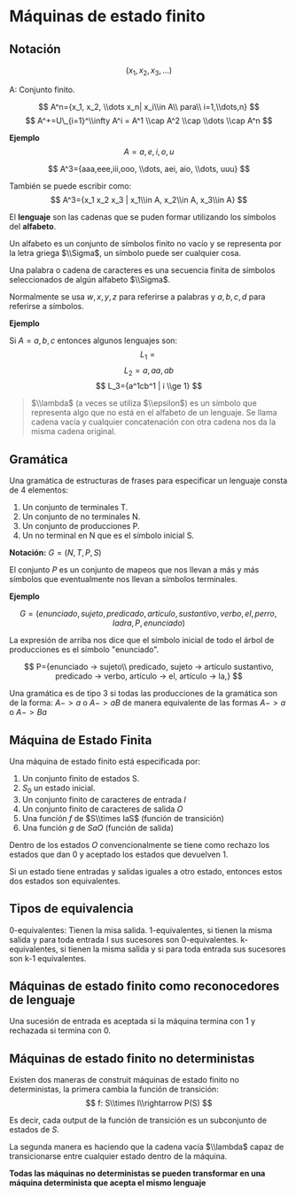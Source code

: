 # Máquinas de estado finito

## Notación

$$ (x_1, x_2, x_3, ...) $$

A: Conjunto finito.

$$ A^n={x_1, x_2, \\dots x_n| x_i\\in A\\ para\\ i=1,\\dots,n} $$ $$
A^+=U\_{i=1}^\\infty A^i = A^1 \\cap A^2 \\cap \\dots \\cap A^n $$

**Ejemplo** $$ A = {a,e,i,o,u} $$

$$ A^3={aaa,eee,iii,ooo, \\dots, aei, aio, \\dots, uuu} $$

También se puede escribir como: $$ A^3={x_1 x_2 x_3 | x_1\\in A, x_2\\in A,
x_3\\in A} $$

El **lenguaje** son las cadenas que se puden formar utilizando los símbolos del
**alfabeto**.

Un alfabeto es un conjunto de símbolos finito no vacío y se representa por la
letra griega $\\Sigma$, un símbolo puede ser cualquier cosa.

Una palabra o cadena de caracteres es una secuencia finita de símbolos
seleccionados de algún alfabeto $\\Sigma$.

Normalmente se usa $w,x,y,z$ para referirse a palabras y $a,b,c,d$ para
referirse a símbolos.

**Ejemplo**

Si $A={a,b,c}$ entonces algunos lenguajes son: $$ L_1={} $$ $$ L_2={a, aa, ab}
$$ $$ L_3={a^1cb^1 | i \\ge 1} $$

> $\\lambda$ (a veces se utiliza $\\epsilon$) es un símbolo que representa algo
> que no está en el alfabeto de un lenguaje. Se llama cadena vacía y cualquier
> concatenación con otra cadena nos da la misma cadena original.

## Gramática

Una gramática de estructuras de frases para especificar un lenguaje consta de 4
elementos:

1. Un conjunto de terminales T.
1. Un conjunto de no terminales N.
1. Un conjunto de producciones P.
1. Un no terminal en N que es el símbolo inicial S.

**Notación:** $G=(N,T,P,S)$

El conjunto $P$ es un conjunto de mapeos que nos llevan a más y más símbolos que
eventualmente nos llevan a símbolos terminales.

**Ejemplo**

$$ G=({enunciado, sujeto, predicado, artículo, sustantivo, verbo}, {el, perro,
ladra}, P, enunciado) $$

La expresión de arriba nos dice que el símbolo inicial de todo el árbol de
producciones es el símbolo "enunciado".

$$ P={enunciado -> sujeto\\ predicado, sujeto -> artículo sustantivo, predicado
-> verbo, artículo -> el, artículo -> la,} $$

Una gramática es de tipo 3 si todas las producciones de la gramática son de la
forma: $A -> a$ o $A -> aB$ de manera equivalente de las formas $A-> a$ o $A->
Ba$

## Máquina de Estado Finita

Una máquina de estado finito está especificada por:

1. Un conjunto finito de estados S.
1. $S_0$ un estado inicial.
1. Un conjunto finito de caracteres de entrada $I$
1. Un conjunto finito de caracteres de salida $O$
1. Una función $f$ de $S\\times IaS$ (función de transición)
1. Una función $g$ de $SaO$ (función de salida)

Dentro de los estados $O$ convencionalmente se tiene como rechazo los estados
que dan 0 y aceptado los estados que devuelven 1.

Si un estado tiene entradas y salidas iguales a otro estado, entonces estos dos
estados son equivalentes.

## Tipos de equivalencia

0-equivalentes: Tienen la misa salida. 1-equivalentes, si tienen la misma salida
y para toda entrada I sus sucesores son 0-equivalentes. k-equivalentes, si
tienen la misma salida y si para toda entrada sus sucesores son k-1
equivalentes.

## Máquinas de estado finito como reconocedores de lenguaje

Una sucesión de entrada es aceptada si la máquina termina con 1 y rechazada si
termina con 0.

## Máquinas de estado finito no deterministas

Existen dos maneras de construit máquinas de estado finito no deterministas, la
primera cambia la función de transición: $$ f: S\\times I\\rightarrow P(S) $$

Es decir, cada output de la función de transición es un subconjunto de estados
de $S$.

La segunda manera es haciendo que la cadena vacía $\\lambda$ capaz de
transicionarse entre cualquier estado dentro de la máquina.

**Todas las máquinas no deterministas se pueden transformar en una máquina
determinista que acepta el mismo lenguaje**
